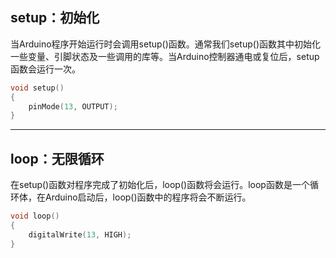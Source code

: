 



## setup：初始化

当Arduino程序开始运行时会调用setup()函数。通常我们setup()函数其中初始化一些变量、引脚状态及一些调用的库等。当Arduino控制器通电或复位后，setup函数会运行一次。

```c++
void setup()
{
    pinMode(13, OUTPUT);
}
```

------

## loop：无限循环

在setup()函数对程序完成了初始化后，loop()函数将会运行。loop函数是一个循环体，在Arduino启动后，loop()函数中的程序将会不断运行。

```C++
void loop()
{
    digitalWrite(13, HIGH);
}
```
